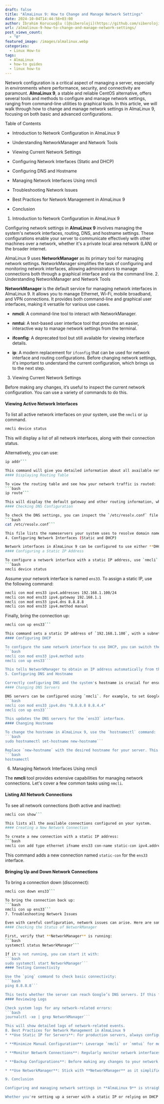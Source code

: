 ```yaml
---
draft: false
title: "AlmaLinux 9: How to Change and Manage Network Settings"
date: 2024-10-04T14:44:58+03:00
author: İbrahim Korucuoğlu ([@siberoloji](https://github.com/siberoloji))
url: /almalinux-9-how-to-change-and-manage-network-settings/
post_views_count:
  - "0"
featured_image: /images/almalinux.webp
categories:
  - Linux How-to
tags:
  - AlmaLinux
  - how-to guides
  - linux how-to
---
```

Network configuration is a critical aspect of managing a server, especially in environments where performance, security, and connectivity are paramount. **AlmaLinux 9**, a stable and reliable CentOS alternative, offers several tools and methods to configure and manage network settings, ranging from command-line utilities to graphical tools. In this article, we will walk through how to change and manage network settings in AlmaLinux 9, focusing on both basic and advanced configurations.

Table of Contents
* Introduction to Network Configuration in AlmaLinux 9

* Understanding NetworkManager and Network Tools

* Viewing Current Network Settings

* Configuring Network Interfaces (Static and DHCP)

* Configuring DNS and Hostname

* Managing Network Interfaces Using nmcli

* Troubleshooting Network Issues

* Best Practices for Network Management in AlmaLinux 9

* Conclusion

1. Introduction to Network Configuration in AlmaLinux 9

Configuring network settings in **AlmaLinux 9** involves managing the system's network interfaces, routing, DNS, and hostname settings. These configurations enable your server to communicate effectively with other machines over a network, whether it's a private local area network (LAN) or the broader internet.

AlmaLinux 9 uses **NetworkManager** as its primary tool for managing network settings. NetworkManager simplifies the task of configuring and monitoring network interfaces, allowing administrators to manage connections both through a graphical interface and via the command line.
2. Understanding NetworkManager and Network Tools

**NetworkManager** is the default service for managing network interfaces in AlmaLinux 9. It allows you to manage Ethernet, Wi-Fi, mobile broadband, and VPN connections. It provides both command-line and graphical user interfaces, making it versatile for various use cases.
* **nmcli**: A command-line tool to interact with NetworkManager.

* **nmtui**: A text-based user interface tool that provides an easier, interactive way to manage network settings from the terminal.

* **ifconfig**: A deprecated tool but still available for viewing interface details.

* **ip**: A modern replacement for `ifconfig` that can be used for network interface and routing configurations.
Before changing network settings, it's important to understand the current configuration, which brings us to the next step.
3. Viewing Current Network Settings

Before making any changes, it’s useful to inspect the current network configuration. You can use a variety of commands to do this.
#### Viewing Active Network Interfaces

To list all active network interfaces on your system, use the `nmcli` or `ip` command.
```bash
nmcli device status
```

This will display a list of all network interfaces, along with their connection status.

Alternatively, you can use:
```bash
ip addr```

This command will give you detailed information about all available network interfaces, including their IP addresses.
#### Displaying Routing Table

To view the routing table and see how your network traffic is routed:
```bash
ip route```

This will display the default gateway and other routing information, which is essential for understanding how the network is configured.
#### Checking DNS Configuration

To check the DNS settings, you can inspect the `/etc/resolv.conf` file:
```bash
cat /etc/resolv.conf```

This file lists the nameservers your system uses to resolve domain names to IP addresses.
4. Configuring Network Interfaces (Static and DHCP)

Network interfaces in AlmaLinux 9 can be configured to use either **DHCP (Dynamic Host Configuration Protocol)** or a **static IP address**. In a DHCP setup, the server automatically assigns an IP address, while a static IP configuration requires manual settings for the IP, netmask, gateway, and DNS.
#### Configuring a Static IP Address

To configure a network interface with a static IP address, use `nmcli`. First, identify the network interface you want to configure:
```bash
nmcli device status
```

Assume your network interface is named `ens33`. To assign a static IP, use the following command:
```bash
nmcli con mod ens33 ipv4.addresses 192.168.1.100/24
nmcli con mod ens33 ipv4.gateway 192.168.1.1
nmcli con mod ens33 ipv4.dns 8.8.8.8
nmcli con mod ens33 ipv4.method manual
```

Finally, bring the connection up:
```bash
nmcli con up ens33```

This command sets a static IP address of `192.168.1.100`, with a subnet mask of `/24`, and configures `192.168.1.1` as the default gateway and Google's DNS `8.8.8.8`.
#### Configuring DHCP

To configure the same network interface to use DHCP, you can switch the interface back to automatic configuration:
```bash
nmcli con mod ens33 ipv4.method auto
nmcli con up ens33```

This tells NetworkManager to obtain an IP address automatically from the DHCP server.
5. Configuring DNS and Hostname

Correctly configuring DNS and the system's hostname is crucial for ensuring proper network communication.
#### Changing DNS Servers

DNS servers can be configured using `nmcli`. For example, to set Google's DNS servers (`8.8.8.8` and `8.8.4.4`), you can modify the connection like this:
```bash
nmcli con mod ens33 ipv4.dns "8.8.8.8 8.8.4.4"
nmcli con up ens33```

This updates the DNS servers for the `ens33` interface.
#### Changing Hostname

To change the hostname in AlmaLinux 9, use the `hostnamectl` command:
```bash
sudo hostnamectl set-hostname new-hostname```

Replace `new-hostname` with the desired hostname for your server. This will change the system’s hostname, and you can verify the change by typing:
```bash
hostnamectl
```
6. Managing Network Interfaces Using nmcli

The **nmcli** tool provides extensive capabilities for managing network connections. Let's cover a few common tasks using `nmcli`.
#### Listing All Network Connections

To see all network connections (both active and inactive):
```bash
nmcli con show```

This lists all the available connections configured on your system.
#### Creating a New Network Connection

To create a new connection with a static IP address:
```bash
nmcli con add type ethernet ifname ens33 con-name static-con ipv4.addresses 192.168.1.101/24 ipv4.gateway 192.168.1.1 ipv4.dns 8.8.8.8 ipv4.method manual
```

This command adds a new connection named `static-con` for the `ens33` interface.
#### Bringing Up and Down Network Connections

To bring a connection down (disconnect):
```bash
nmcli con down ens33```

To bring the connection back up:
```bash
nmcli con up ens33```
7. Troubleshooting Network Issues

Even with careful configuration, network issues can arise. Here are some common troubleshooting techniques:
#### Checking the Status of NetworkManager

First, verify that **NetworkManager** is running:
```bash
systemctl status NetworkManager```

If it's not running, you can start it with:
```bash
sudo systemctl start NetworkManager```
#### Testing Connectivity

Use the `ping` command to check basic connectivity:
```bash
ping 8.8.8.8```

This tests whether the server can reach Google’s DNS servers. If this fails, it might indicate a problem with your gateway or ISP.
#### Reviewing Logs

Check system logs for any network-related errors:
```bash
journalctl -xe | grep NetworkManager```

This will show detailed logs of network-related events.
8. Best Practices for Network Management in AlmaLinux 9
* **Use Static IP for Servers**: For production servers, always configure a static IP to ensure consistent access to the system.

* **Minimize Manual Configuration**: Leverage `nmcli` or `nmtui` for most network configurations to avoid manual editing of configuration files.

* **Monitor Network Connections**: Regularly monitor network interfaces, DNS configurations, and routing tables to identify potential misconfigurations.

* **Backup Configurations**: Before making any changes to your network settings, ensure you have a backup of the current configuration to revert to in case something goes wrong.

* **Use NetworkManager**: Stick with **NetworkManager** as it simplifies managing complex networking setups compared to older tools like `ifconfig`.

9. Conclusion

Configuring and managing network settings in **AlmaLinux 9** is straightforward when using the **NetworkManager** service and its associated tools like **nmcli**. By understanding how to configure network interfaces, manage DNS, and troubleshoot potential issues, you can ensure that your AlmaLinux server is well-connected and operating efficiently.

Whether you're setting up a server with a static IP or relying on DHCP for dynamic configurations, following best practices in network management will help keep your AlmaLinux 9 systems stable and secure.
